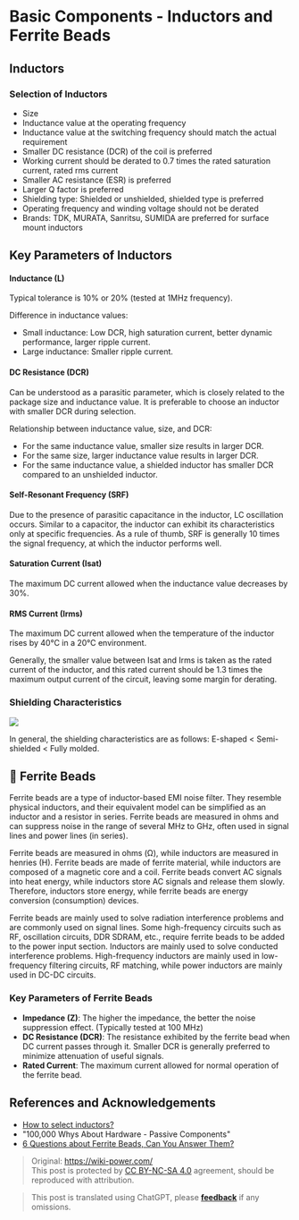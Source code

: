 # Basic Components - Inductors and Ferrite Beads

## Inductors

### Selection of Inductors

- Size
- Inductance value at the operating frequency
- Inductance value at the switching frequency should match the actual requirement
- Smaller DC resistance (DCR) of the coil is preferred
- Working current should be derated to 0.7 times the rated saturation current, rated rms current
- Smaller AC resistance (ESR) is preferred
- Larger Q factor is preferred
- Shielding type: Shielded or unshielded, shielded type is preferred
- Operating frequency and winding voltage should not be derated
- Brands: TDK, MURATA, Sanritsu, SUMIDA are preferred for surface mount inductors

## Key Parameters of Inductors

#### Inductance (L)

Typical tolerance is 10% or 20% (tested at 1MHz frequency).

Difference in inductance values:

- Small inductance: Low DCR, high saturation current, better dynamic performance, larger ripple current.
- Large inductance: Smaller ripple current.

#### DC Resistance (DCR)

Can be understood as a parasitic parameter, which is closely related to the package size and inductance value. It is preferable to choose an inductor with smaller DCR during selection.

Relationship between inductance value, size, and DCR:

- For the same inductance value, smaller size results in larger DCR.
- For the same size, larger inductance value results in larger DCR.
- For the same inductance value, a shielded inductor has smaller DCR compared to an unshielded inductor.

#### Self-Resonant Frequency (SRF)

Due to the presence of parasitic capacitance in the inductor, LC oscillation occurs. Similar to a capacitor, the inductor can exhibit its characteristics only at specific frequencies. As a rule of thumb, SRF is generally 10 times the signal frequency, at which the inductor performs well.

#### Saturation Current (Isat)

The maximum DC current allowed when the inductance value decreases by 30%.

#### RMS Current (Irms)

The maximum DC current allowed when the temperature of the inductor rises by 40°C in a 20°C environment.

Generally, the smaller value between Isat and Irms is taken as the rated current of the inductor, and this rated current should be 1.3 times the maximum output current of the circuit, leaving some margin for derating.

### Shielding Characteristics

![](https://img.wiki-power.com/d/wiki-media/img/20210723134135.png)

In general, the shielding characteristics are as follows: E-shaped < Semi-shielded < Fully molded.

## 🚧 Ferrite Beads

Ferrite beads are a type of inductor-based EMI noise filter. They resemble physical inductors, and their equivalent model can be simplified as an inductor and a resistor in series. Ferrite beads are measured in ohms and can suppress noise in the range of several MHz to GHz, often used in signal lines and power lines (in series).

Ferrite beads are measured in ohms (Ω), while inductors are measured in henries (H). Ferrite beads are made of ferrite material, while inductors are composed of a magnetic core and a coil. Ferrite beads convert AC signals into heat energy, while inductors store AC signals and release them slowly. Therefore, inductors store energy, while ferrite beads are energy conversion (consumption) devices.

Ferrite beads are mainly used to solve radiation interference problems and are commonly used on signal lines. Some high-frequency circuits such as RF, oscillation circuits, DDR SDRAM, etc., require ferrite beads to be added to the power input section. Inductors are mainly used to solve conducted interference problems. High-frequency inductors are mainly used in low-frequency filtering circuits, RF matching, while power inductors are mainly used in DC-DC circuits.

### Key Parameters of Ferrite Beads

- **Impedance (Z)**: The higher the impedance, the better the noise suppression effect. (Typically tested at 100 MHz)
- **DC Resistance (DCR)**: The resistance exhibited by the ferrite bead when DC current passes through it. Smaller DCR is generally preferred to minimize attenuation of useful signals.
- **Rated Current**: The maximum current allowed for normal operation of the ferrite bead.

## References and Acknowledgements

- [How to select inductors?](https://mp.weixin.qq.com/s/d0rs7d7HB1IaxVe6KhHV2g)
- "100,000 Whys About Hardware - Passive Components"
- [6 Questions about Ferrite Beads, Can You Answer Them?](https://mp.weixin.qq.com/s/3b5ImnLcfIQbvO-lG-h7PQ)

> Original: <https://wiki-power.com/>  
> This post is protected by [CC BY-NC-SA 4.0](https://creativecommons.org/licenses/by/4.0/deed.en) agreement, should be reproduced with attribution.

> This post is translated using ChatGPT, please [**feedback**](https://github.com/linyuxuanlin/Wiki_MkDocs/issues/new) if any omissions.
